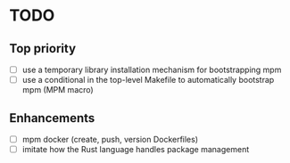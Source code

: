 TODO
====

## Top priority

  * [ ] use a temporary library installation mechanism for bootstrapping mpm
  * [ ] use a conditional in the top-level Makefile to automatically bootstrap mpm (MPM macro)

## Enhancements

  * [ ] mpm docker (create, push, version Dockerfiles)
  * [ ] imitate how the Rust language handles package management
